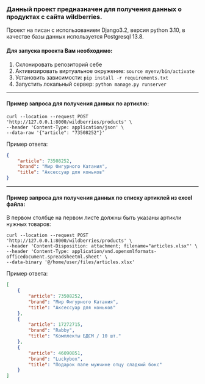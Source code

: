 ### Данный проект предназначен для получения данных о продуктах с сайта  wildberries.
Проект на писан с использованием Django3.2, версия python 3.10, в качестве базы данных используется Postgresql 13.8.
#### Для запуска проекта Вам необходимо: 
1. Склонировать репозиторий себе
2. Активизировать виртуальное окружение: `source myenv/bin/activate`
3. Установить зависимости: `pip install -r requirements.txt`
4. Запустить локальный сервер: `python manage.py runserver`
___

#### Пример запроса для получения данных по артиклю:
```  
curl --location --request POST 'http://127.0.0.1:8000/wildberries/products' \  
--header 'Content-Type: application/json' \  
--data-raw '{"article": "73508252"}'  
```
Пример ответа:
```json
{
    "article": 73508252, 
    "brand": "Мир Фигурного Катания",
    "title": "Аксессуар для коньков"
}
```
___

#### Пример запроса для получения данных по списку артиклей из excel файла:
В первом столбце на первом листе должны быть указаны артикли нужных товаров:  
```  
curl --location --request POST 'http://127.0.0.1:8000/wildberries/products' \  
--header 'Content-Disposition: attachment; filename="articles.xlsx"' \  
--header 'Content-Type: application/vnd.openxmlformats-officedocument.spreadsheetml.sheet' \  
--data-binary '@/home/user/files/articles.xlsx'  
```
Пример ответа:
```json
[
	{
        "article": 73508252,
        "brand": "Мир Фигурного Катания",
        "title": "Аксессуар для коньков"
	},
	{
        "article": 17272715,
        "brand": "Rabby",
        "title": "Комплекты БДСМ / 10 шт."
	},
	{
        "article": 46090851,
        "brand": "Luckybox",
        "title": "Подарок папе мужчине отцу сладкий бокс"
	}
]
```
